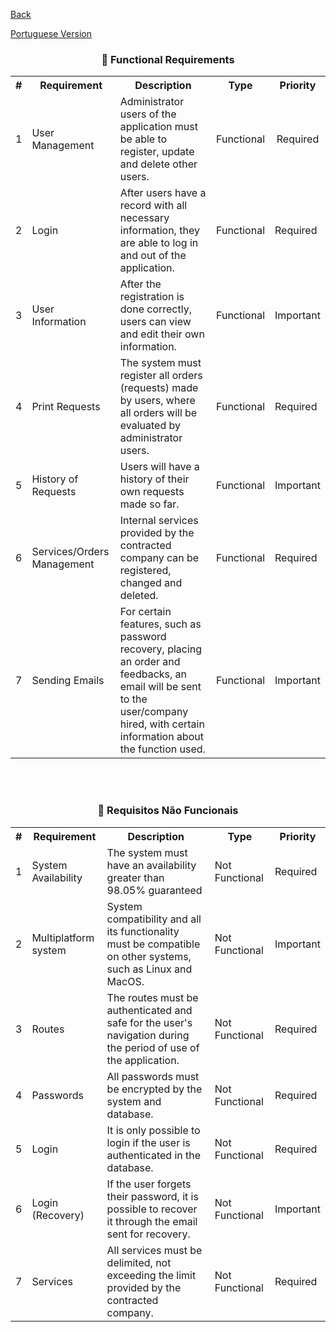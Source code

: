 <div>
  <p><a href="https://github.com/Squad-Back-End/reprography-nodejs/blob/master/docs/README-en.md">Back</a></p>
  <p><a href="https://github.com/Squad-Back-End/reprography-nodejs/blob/master/docs/requirements/README.md">Portuguese Version</a></p>
</div>

<h3 align="center">📌 Functional Requirements</h3>

<table>
  <tr align="center">
    <th>#</th>
    <th>Requirement</th>
    <th>Description</th>
    <th>Type</th>
    <th>Priority</th>
  </tr>
  <tr align="center">
    <td>1</td>
    <td align="left">User Management</td>
    <td align="left">Administrator users of the application must be able to register, update and delete other users.</td>
    <td>Functional</td>
    <td>Required</td>
  </tr>
  <tr align="left">
    <td>2</td>
    <td align="left">Login</td>
    <td align="left">After users have a record with all necessary information, they are able to log in and out of the application.</td>
    <td>Functional</td>
    <td>Required</td>
  </tr>
    <td>3</td>
     <td align="left">User Information</td>
    <td align="left">After the registration is done correctly, users can view and edit their own information.</td>
    <td>Functional</td>
    <td>Important</td>
  </tr>
  </tr>
  <td>4</td>
    <td align="left">Print Requests</td>
    <td align="left">The system must register all orders (requests) made by users, where all orders will be evaluated by administrator users.</td>
    <td>Functional</td>
    <td>Required</td>
  </tr>
  </tr>
    <td>5</td>
    <td align="left">History of Requests</td>
    <td align="left">Users will have a history of their own requests made so far.</td>
    <td>Functional</td>
    <td>Important</td>
  </tr>
  </tr>
    <td>6</td>
    <td align="left">Services/Orders Management</td>
    <td align="left">Internal services provided by the contracted company can be registered, changed and deleted.</td>
    <td>Functional</td>
    <td>Required</td>
  </tr>
  </tr>
    <td>7</td>
    <td align="left">Sending Emails</td>
    <td align="left">For certain features, such as password recovery, placing an order and feedbacks, an email will be sent to the user/company hired, with certain information about the function used.</td>
    <td>Functional</td>
    <td>Important</td>
  </tr>
</table>

<br><br> <h3 align="center">📌 Requisitos Não Funcionais</h3>

<table>
  <tr align="center">
    <th>#</th>
    <th>Requirement</th>
    <th>Description</th>
    <th>Type</th>
    <th>Priority</th>
  </tr>
  <tr align="center">
   <tr>
    <td>1</td>
    <td align="left">System Availability</td>
    <td align="left">The system must have an availability greater than 98.05% guaranteed</td>
    <td>Not Functional</td>
    <td>Required</td>
  </tr>
   <tr>
    <td>2</td>
    <td align="left">Multiplatform system</td>
    <td align="left">System compatibility and all its functionality must be compatible on other systems, such as Linux and MacOS.</td>
    <td>Not Functional</td>
    <td>Important</td>
  </tr>
  <tr>
    <td>3</td>
    <td align="left">Routes</td>
    <td align="left">The routes must be authenticated and safe for the user's navigation during the period of use of the application.</td>
   <td>Not Functional</td>
    <td>Required</td>
  </tr>
   <tr>
    <td>4</td>
    <td align="left">Passwords</td>
    <td align="left">All passwords must be encrypted by the system and database.</td>
    <td>Not Functional</td>
    <td>Required</td>
  </tr>
  </tr>
    <td>5</td>
    <td align="left">Login</td>
    <td align="left">It is only possible to login if the user is authenticated in the database.</td>
    <td>Not Functional</td>
    <td>Required</td>
  </tr>
  <tr>
    <td>6</td>
    <td align="left">Login (Recovery)</td>
    <td align="left">If the user forgets their password, it is possible to recover it through the email sent for recovery.</td>
    <td>Not Functional</td>
    <td>Important</td>
    </tr>
    <tr>
    <td>7</td>
    <td align="left">Services</td>
    <td align="left">All services must be delimited, not exceeding the limit provided by the contracted company.</td>
   <td>Not Functional</td>
    <td>Required</td>
  </tr>
    <tr>
</table>
